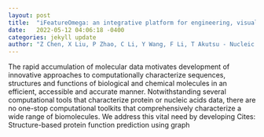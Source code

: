 ```yaml
---
layout: post
title:  "iFeatureOmega: an integrative platform for engineering, visualization and analysis of features from molecular sequences, structural and ligand data sets"
date:   2022-05-12 04:06:18 -0400
categories: jekyll update
author: "Z Chen, X Liu, P Zhao, C Li, Y Wang, F Li, T Akutsu - Nucleic Acids Research, 2022"
---
```

The rapid accumulation of molecular data motivates development of innovative approaches to computationally characterize sequences, structures and functions of biological and chemical molecules in an efficient, accessible and accurate manner. Notwithstanding several computational tools that characterize protein or nucleic acids data, there are no one-stop computational toolkits that comprehensively characterize a wide range of biomolecules. We address this vital need by developing Cites: Structure-based protein function prediction using graph